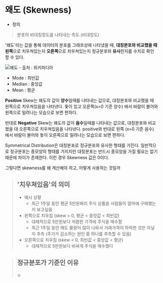 # 왜도 (Skewness)
- 정의
> 분포의 비대칭정도를 나타내는 측도 (비대칭도)

'왜도'라는 값을 통해 데이터의 분포를 그래프상에 나타냈을 때, **대칭분포와 비교했을 때** **왼쪽**으로 치우쳐있는지 **오른쪽**으로 치우쳐있는지 정규분포와 **유사**한지를 수치로 확인할 수 있다.

![왜도](https://upload.wikimedia.org/wikipedia/commons/c/cc/Relationship_between_mean_and_median_under_different_skewness.png) - 출처 : 위키피디아
- Mode : 최빈값
- Median : 중앙값
- Mean : 평균


**Positive** Skew는 왜도의 값이 **양수**일때를 나타내는 값으로, 대칭분포와 비교했을 때 왼쪽으로 치우쳐있음을 나타낸다. 돛이 있고 오른쪽(x=0 기준 양수) 에서 바람이 불어와 왼쪽으로 밀려나는 모습으로 보면 편하다.

반대로 **Negative** Skew는 왜도의 값이 **음수**일때를 나타내는 값으로, 대칭분포와 비교했을 대 오른쪽으로 치우쳐있음을 나타낸다. positive와 반대로 왼쪽 (x=0 기준 음수) 에서 바람이 불어와 돛이 오른쪽으로 밀려나는 모습으로 보면 편하다.

Symmetrical Distribution은 대칭분포로 정규분포와 유사한 형태를 가진다. 일반적으로 정규분포는 종모양의 형태를 가지지만 대칭분포는 반드시 종모양을 가질 필요는 없기 때문에 차이가 존재한다. 이런 경우 Skewness 값은 0이다.


그렇다면 skewness를 왜 계산해야 하고, 어떻게 사용하는 것일까


> '치우쳐있음'의 의미
> -
> - 예시 상황
>   - 최근 1주일 동안 평균 5만원짜리 주식 상품을 사람들이 얼마에 구매했는지 보고싶음
> - 왼쪽으로 치우침 (skew > 0, 평균 < 중앙값 < 최빈값)
>   - 대체적으로 5만원보다 저렴한 가격에 주식을 매수함
>   - 최근 1주일 동안 매도 물량이 많이 나와서 거래가격이 하락한 것은 아닐지 추측 (주가가 감소하는 원인 중 하나를 추측할 수 있음)
> - 오른쪽으로 치우침 (skew < 0,  최빈값 < 중앙값 < 평균)
>   - 대체적으로 5만원보다 비싸게 주식을 매수했다


> 정규분포가 기준인 이유
> -
> ㅇ